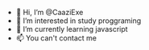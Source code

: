 - 👋 Hi, I’m @CaaziExe
- 👀 I’m interested in study proggraming
- 🌱 I’m currently learning javascript
- 📫 You can't contact me

<!---
CaaziExe/CaaziExe is a ✨ special ✨ repository because its `README.md` (this file) appears on your GitHub profile.
You can click the Preview link to take a look at your changes.
--->
